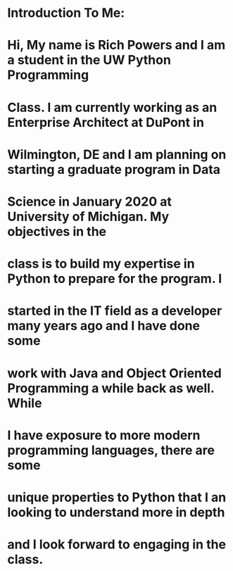 #
# Introduction To Me:
#
# Hi, My name is Rich Powers and I am a student in the UW Python Programming 
# Class. I am currently working as an Enterprise Architect at DuPont in
# Wilmington, DE and I am planning on starting a graduate program in Data
# Science in January 2020 at University of Michigan. My objectives in the 
# class is to build my expertise in Python to prepare for the program. I 
# started in the IT field as a developer many years ago and I have done some
# work with Java and Object Oriented Programming a while back as well. While
# I have exposure to more modern programming languages, there are some 
# unique properties to Python that I an looking to understand more in depth 
# and I look forward to engaging in the class. 
#

